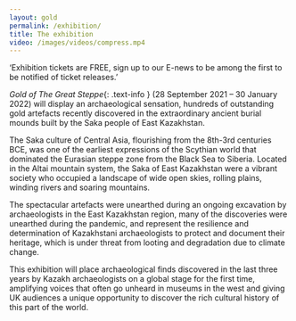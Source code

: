 ```yaml
---
layout: gold
permalink: /exhibition/
title: The exhibition
video: /images/videos/compress.mp4
---
```

‘Exhibition tickets are FREE, sign up to our E-news to be among the first to be notified of ticket releases.’

_Gold of The Great Steppe_{: .text-info } (28 September 2021 – 30 January 2022) will display an
archaeological sensation, hundreds of outstanding gold artefacts recently discovered
in the extraordinary ancient burial mounds built by the Saka people of East Kazakhstan.

The Saka culture of Central Asia, flourishing from the 8th-3rd centuries BCE, was
one of the earliest expressions of the Scythian world that dominated the Eurasian
steppe zone from the Black Sea to Siberia. Located in the Altai mountain system,
the Saka of East Kazakhstan were a vibrant society who occupied a landscape of
wide open skies, rolling plains, winding rivers and soaring mountains.

The spectacular artefacts were unearthed during an ongoing excavation by
archaeologists in the East Kazakhstan region, many of the discoveries were unearthed
during the pandemic, and represent the resilience and determination of Kazakhstani
archaeologists to protect and document their heritage, which is under threat from
looting and degradation due to climate change.

This exhibition will place archaeological finds discovered in the last three years by
Kazakh archaeologists on a global stage for the first time, amplifying voices that
often go unheard in museums in the west and giving UK audiences a unique opportunity
to discover the rich cultural history of this part of the world.
